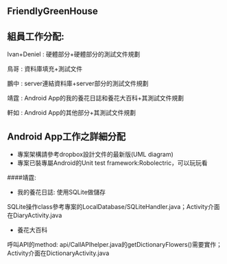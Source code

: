 ## FriendlyGreenHouse

組員工作分配:
----
Ivan+Deniel : 硬體部分+硬體部分的測試文件規劃

鳥哥 : 資料庫填充+測試文件

鵬中 : server連結資料庫+server部分的測試文件規劃

靖霆 : Android App的我的養花日誌和養花大百科+其測試文件規劃

軒如 : Android App的其他部分+其測試文件規劃

Android App工作之詳細分配
-----
* 專案架構請參考dropbox設計文件的最新版(UML diagram)
* 專案已裝專屬Android的Unit test framework:Robolectric，可以玩玩看

####靖霆:
* 我的養花日誌: 使用SQLite做儲存

SQLite操作class參考專案的LocalDatabase/SQLiteHandler.java；Activity介面在DiaryActivity.java
* 養花大百科

呼叫API的method: api/CallAPIhelper.java的getDictionaryFlowers()需要實作；Activity介面在DictionaryActivity.java
